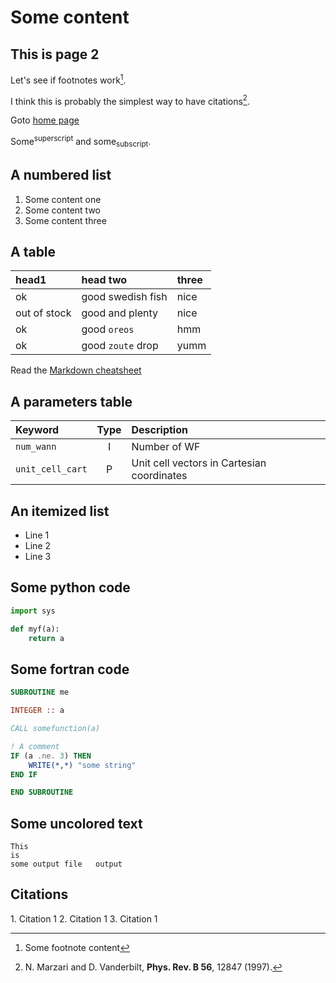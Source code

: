 # Some content

## This is page 2

Let's see if footnotes work[^myfootnote].

[//]: # (This will go at the bottom of the page)

[^myfootnote]: Some footnote content

I think this is probably the simplest way to have citations[^mycit].


[^mycit]: N. Marzari and D. Vanderbilt, **Phys. Rev. B 56**, 12847 (1997).


Goto [home page](index)

Some<sup>superscript</sup> and some<sub>subscript</sub>.

## A numbered list

[//]: # (I explicitly create anchor tags here)


1. <a name="point1"></a>Some content one
1. <a name="point2"></a>Some content two
1. <a name="point3"></a>Some content three

## A table

| head1        | head two          | three |
|:-------------|:------------------|:------|
| ok           | good swedish fish | nice  |
| out of stock | good and plenty   | nice  |
| ok           | good `oreos`      | hmm   |
| ok           | good `zoute` drop | yumm  |


Read the [Markdown cheatsheet](https://github.com/adam-p/markdown-here/wiki/Markdown-Cheatsheet#tables)

## A parameters table

[//]: # (This is a comment: leave empty lines around)
[//]: # (Note that every header automatically gets a anchor that can be linked to by putting to lowercase and replacing spaces with dashes)

| Keyword | Type | Description |
|:--------|:----:|:------------|
| `num_wann` | I | Number of WF |
| `unit_cell_cart` | P | Unit cell vectors in Cartesian coordinates |

## An itemized list

- Line 1
- Line 2
- Line 3






## Some python code
```python
import sys

def myf(a):
    return a
```


## Some fortran code
```fortran
SUBROUTINE me

INTEGER :: a

CALL somefunction(a)

! A comment
IF (a .ne. 3) THEN
    WRITE(*,*) "some string"
END IF

END SUBROUTINE
```

## Some uncolored text
```
This
is 
some output file   output
```

## Citations
<div class="citation-list">
1. Citation 1
2. Citation 1
3. Citation 1
</div>